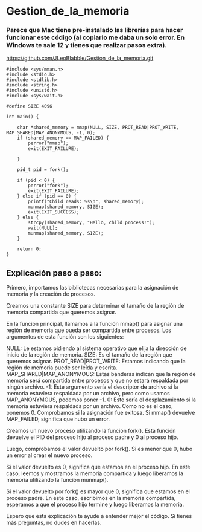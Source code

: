 # Gestion_de_la_memoria

### Parece que Mac tiene pre-instalado las librerías para hacer funcionar este código (al copiarlo me daba un solo error. En Windows te sale 12 y tienes que realizar pasos extra).

https://github.com/JLeoBlabble/Gestion_de_la_memoria.git 


    #include <sys/mman.h>
    #include <stdio.h>
    #include <stdlib.h>
    #include <string.h>
    #include <unistd.h>
    #include <sys/wait.h>

    #define SIZE 4096

    int main() {

        char *shared_memory = mmap(NULL, SIZE, PROT_READ|PROT_WRITE, MAP_SHARED|MAP_ANONYMOUS, -1, 0);
        if (shared_memory == MAP_FAILED) {
            perror("mmap");
            exit(EXIT_FAILURE);
            
        }
        
        pid_t pid = fork();
        
        if (pid < 0) {
            perror("fork");
            exit(EXIT_FAILURE);
        } else if (pid == 0) {
            printf("Child reads: %s\n", shared_memory);
            munmap(shared_memory, SIZE);
            exit(EXIT_SUCCESS);
        } else {
            strcpy(shared_memory, "Hello, child process!");
            wait(NULL);
            munmap(shared_memory, SIZE);
        }
    
        return 0;
    }

## Explicación paso a paso:

Primero, importamos las bibliotecas necesarias para la asignación de memoria y la creación de procesos.

Creamos una constante SIZE para determinar el tamaño de la región de memoria compartida que queremos asignar.

En la función principal, llamamos a la función mmap() para asignar una región de memoria que pueda ser compartida entre procesos. Los argumentos de esta función son los siguientes:

NULL: Le estamos pidiendo al sistema operativo que elija la dirección de inicio de la región de memoria.
SIZE: Es el tamaño de la región que queremos asignar.
PROT_READ|PROT_WRITE: Estamos indicando que la región de memoria puede ser leída y escrita.
MAP_SHARED|MAP_ANONYMOUS: Estas banderas indican que la región de memoria será compartida entre procesos y que no estará respaldada por ningún archivo.
-1: Este argumento sería el descriptor de archivo si la memoria estuviera respaldada por un archivo, pero como usamos MAP_ANONYMOUS, podemos poner -1.
0: Este sería el desplazamiento si la memoria estuviera respaldada por un archivo. Como no es el caso, ponemos 0.
Comprobamos si la asignación fue exitosa. Si mmap() devuelve MAP_FAILED, significa que hubo un error.

Creamos un nuevo proceso utilizando la función fork(). Esta función devuelve el PID del proceso hijo al proceso padre y 0 al proceso hijo.

Luego, comprobamos el valor devuelto por fork(). Si es menor que 0, hubo un error al crear el nuevo proceso.

Si el valor devuelto es 0, significa que estamos en el proceso hijo. En este caso, leemos y mostramos la memoria compartida y luego liberamos la memoria utilizando la función munmap().

Si el valor devuelto por fork() es mayor que 0, significa que estamos en el proceso padre. En este caso, escribimos en la memoria compartida, esperamos a que el proceso hijo termine y luego liberamos la memoria.

Espero que esta explicación te ayude a entender mejor el código. Si tienes más preguntas, no dudes en hacerlas.

